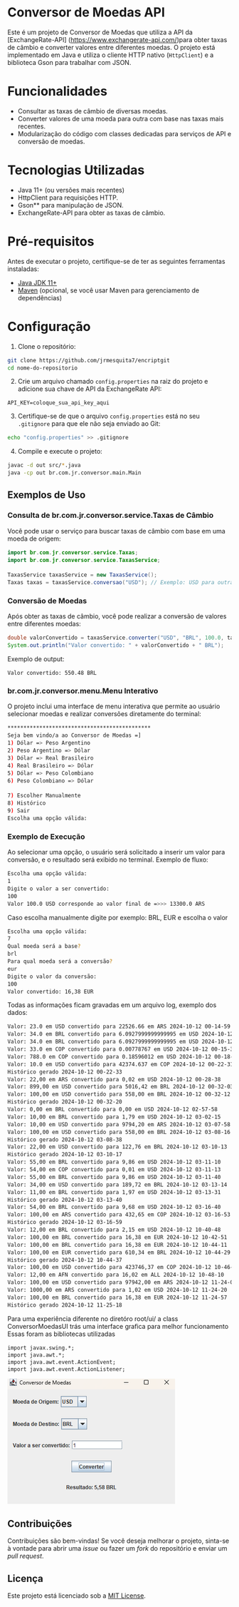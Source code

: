 
# Conversor de Moedas API

Este é um projeto de Conversor de Moedas que utiliza a API da [ExchangeRate-API]
(https://www.exchangerate-api.com/)para obter taxas de câmbio e converter valores
entre diferentes moedas. O projeto está implementado em Java e
utiliza o cliente HTTP nativo (`HttpClient`) e a biblioteca Gson para trabalhar com JSON.

# Funcionalidades

- Consultar as taxas de câmbio de diversas moedas.
- Converter valores de uma moeda para outra com base nas taxas mais recentes.
- Modularização do código com classes dedicadas para serviços de API e conversão de moedas.

# Tecnologias Utilizadas

- Java 11+ (ou versões mais recentes)
- HttpClient para requisições HTTP.
- Gson** para manipulação de JSON.
- ExchangeRate-API para obter as taxas de câmbio.

# Pré-requisitos

Antes de executar o projeto, certifique-se de ter as seguintes ferramentas instaladas:

- [Java JDK 11+](https://www.oracle.com/java/technologies/javase-jdk11-downloads.html)
- [Maven](https://maven.apache.org/) (opcional, se você usar Maven para gerenciamento de dependências)

# Configuração

1. Clone o repositório:

```bash
git clone https://github.com/jrmesquita7/encriptgit
cd nome-do-repositorio
```

2. Crie um arquivo chamado `config.properties` na raiz do projeto e adicione sua chave de API da ExchangeRate API:

```properties
API_KEY=coloque_sua_api_key_aqui
```

3. Certifique-se de que o arquivo `config.properties` está no seu `.gitignore` para que ele não seja enviado ao Git:

```bash
echo "config.properties" >> .gitignore
```

4. Compile e execute o projeto:

```bash
javac -d out src/*.java
java -cp out br.com.jr.conversor.main.Main
```

## Exemplos de Uso

### Consulta de br.com.jr.conversor.service.Taxas de Câmbio

Você pode usar o serviço para buscar taxas de câmbio com base em uma moeda de origem:

```java
import br.com.jr.conversor.service.Taxas;
import br.com.jr.conversor.service.TaxasService;

TaxasService taxasService = new TaxasService();
Taxas taxas = taxasService.conversao("USD"); // Exemplo: USD para outras moedas
```

### Conversão de Moedas

Após obter as taxas de câmbio, você pode realizar a conversão de valores entre diferentes moedas:

```java
double valorConvertido = taxasService.converter("USD", "BRL", 100.0, taxas); 
System.out.println("Valor convertido: " + valorConvertido + " BRL");
```

Exemplo de output:

```plaintext
Valor convertido: 550.48 BRL
```

### br.com.jr.conversor.menu.Menu Interativo

O projeto inclui uma interface de menu interativa que permite ao usuário selecionar moedas e realizar conversões diretamente do terminal:

```bash
*********************************************
Seja bem vindo/a ao Conversor de Moedas =]
1) Dólar => Peso Argentino
2) Peso Argentino => Dólar
3) Dólar => Real Brasileiro
4) Real Brasileiro => Dólar
5) Dólar => Peso Colombiano
6) Peso Colombiano => Dólar

7) Escolher Manualmente
8) Histórico
9) Sair
Escolha uma opção válida:
```

### Exemplo de Execução

Ao selecionar uma opção, o usuário será solicitado a inserir um valor para conversão, e o resultado será exibido no terminal. Exemplo de fluxo:

```bash
Escolha uma opção válida:
1
Digite o valor a ser convertido:
100
Valor 100.0 USD corresponde ao valor final de =>>> 13300.0 ARS
```

Caso escolha manualmente digite por exemplo: BRL, EUR e escolha o valor 

```bash
Escolha uma opção válida:
7
Qual moeda será a base?
brl
Para qual moeda será a conversão?
eur
Digite o valor da conversão:
100
Valor convertido: 16,38 EUR
```

Todas as informações ficam gravadas em um arquivo log, exemplo dos dados:

```bash
Valor: 23.0 em USD convertido para 22526.66 em ARS 2024-10-12 00-14-59
Valor: 34.0 em BRL convertido para 6.0927999999999995 em USD 2024-10-12 00-15-06
Valor: 34.0 em BRL convertido para 6.0927999999999995 em USD 2024-10-12 00-15-32
Valor: 33.0 em COP convertido para 0.00778767 em USD 2024-10-12 00-15-39
Valor: 788.0 em COP convertido para 0.18596012 em USD 2024-10-12 00-18-50
Valor: 10.0 em USD convertido para 42374.637 em COP 2024-10-12 00-22-31
Histórico gerado 2024-10-12 00-22-33
Valor: 22,00 em ARS convertido para 0,02 em USD 2024-10-12 00-28-38
Valor: 899,00 em USD convertido para 5016,42 em BRL 2024-10-12 00-32-03
Valor: 100,00 em USD convertido para 558,00 em BRL 2024-10-12 00-32-12
Histórico gerado 2024-10-12 00-32-20
Valor: 0,00 em BRL convertido para 0,00 em USD 2024-10-12 02-57-58
Valor: 10,00 em BRL convertido para 1,79 em USD 2024-10-12 03-02-15
Valor: 10,00 em USD convertido para 9794,20 em ARS 2024-10-12 03-07-58
Valor: 100,00 em USD convertido para 558,00 em BRL 2024-10-12 03-08-16
Histórico gerado 2024-10-12 03-08-38
Valor: 22,00 em USD convertido para 122,76 em BRL 2024-10-12 03-10-13
Histórico gerado 2024-10-12 03-10-17
Valor: 55,00 em BRL convertido para 9,86 em USD 2024-10-12 03-11-10
Valor: 54,00 em COP convertido para 0,01 em USD 2024-10-12 03-11-13
Valor: 55,00 em BRL convertido para 9,86 em USD 2024-10-12 03-11-40
Valor: 34,00 em USD convertido para 189,72 em BRL 2024-10-12 03-13-14
Valor: 11,00 em BRL convertido para 1,97 em USD 2024-10-12 03-13-31
Histórico gerado 2024-10-12 03-13-40
Valor: 54,00 em BRL convertido para 9,68 em USD 2024-10-12 03-16-40
Valor: 100,00 em ARS convertido para 432,65 em COP 2024-10-12 03-16-53
Histórico gerado 2024-10-12 03-16-59
Valor: 12,00 em BRL convertido para 2,15 em USD 2024-10-12 10-40-48
Valor: 100,00 em BRL convertido para 16,38 em EUR 2024-10-12 10-42-51
Valor: 100,00 em BRL convertido para 16,38 em EUR 2024-10-12 10-44-11
Valor: 100,00 em EUR convertido para 610,34 em BRL 2024-10-12 10-44-29
Histórico gerado 2024-10-12 10-44-37
Valor: 100,00 em USD convertido para 423746,37 em COP 2024-10-12 10-46-30
Valor: 12,00 em AFN convertido para 16,02 em ALL 2024-10-12 10-48-10
Valor: 100,00 em USD convertido para 97942,00 em ARS 2024-10-12 11-24-01
Valor: 1000,00 em ARS convertido para 1,02 em USD 2024-10-12 11-24-20
Valor: 100,00 em BRL convertido para 16,38 em EUR 2024-10-12 11-24-57
Histórico gerado 2024-10-12 11-25-18
```

Para uma experiência diferente no diretóro root/ui/ a class ConversorMoedasUI
trás uma interface grafica para melhor funcionamento
Essas foram as bibliotecas utilizadas 

```
import javax.swing.*;
import java.awt.*;
import java.awt.event.ActionEvent;
import java.awt.event.ActionListener;
```
![img.png](img.png)

## Contribuições

Contribuições são bem-vindas! Se você deseja melhorar o projeto, sinta-se à vontade para abrir uma _issue_ ou fazer um _fork_ do repositório e enviar um _pull request_.

## Licença

Este projeto está licenciado sob a [MIT License](https://opensource.org/licenses/MIT).
